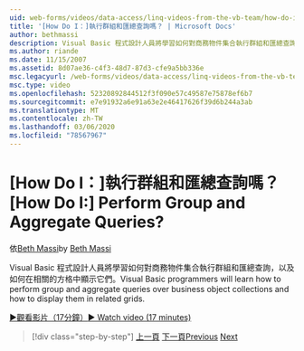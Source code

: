 ```yaml
---
uid: web-forms/videos/data-access/linq-videos-from-the-vb-team/how-do-i-perform-group-and-aggregate-queries
title: '[How Do I：]執行群組和匯總查詢嗎？ | Microsoft Docs'
author: bethmassi
description: Visual Basic 程式設計人員將學習如何對商務物件集合執行群組和匯總查詢，以及如何在相關的方格中顯示它們。
ms.author: riande
ms.date: 11/15/2007
ms.assetid: 8d07ae36-c4f3-48d7-87d3-cfe9a5bb336e
msc.legacyurl: /web-forms/videos/data-access/linq-videos-from-the-vb-team/how-do-i-perform-group-and-aggregate-queries
msc.type: video
ms.openlocfilehash: 52320892844512f3f090e57c49587e75878ef6b7
ms.sourcegitcommit: e7e91932a6e91a63e2e46417626f39d6b244a3ab
ms.translationtype: MT
ms.contentlocale: zh-TW
ms.lasthandoff: 03/06/2020
ms.locfileid: "78567967"
---
```

# <a name="how-do-i-perform-group-and-aggregate-queries"></a><span data-ttu-id="7dda0-104">[How Do I：]執行群組和匯總查詢嗎？</span><span class="sxs-lookup"><span data-stu-id="7dda0-104">[How Do I:] Perform Group and Aggregate Queries?</span></span>

<span data-ttu-id="7dda0-105">依[Beth Massi](https://github.com/bethmassi)</span><span class="sxs-lookup"><span data-stu-id="7dda0-105">by [Beth Massi](https://github.com/bethmassi)</span></span>

<span data-ttu-id="7dda0-106">Visual Basic 程式設計人員將學習如何對商務物件集合執行群組和匯總查詢，以及如何在相關的方格中顯示它們。</span><span class="sxs-lookup"><span data-stu-id="7dda0-106">Visual Basic programmers will learn how to perform group and aggregate queries over business object collections and how to display them in related grids.</span></span>

[<span data-ttu-id="7dda0-107">&#9654;觀看影片（17分鐘）</span><span class="sxs-lookup"><span data-stu-id="7dda0-107">&#9654; Watch video (17 minutes)</span></span>](https://channel9.msdn.com/Blogs/ASP-NET-Site-Videos/how-do-i-perform-group-and-aggregate-queries)

> [!div class="step-by-step"]
> <span data-ttu-id="7dda0-108">[上一頁](how-do-i-get-started-with-linq.md)
> [下一頁](how-do-i-upgrade-visual-basic-projects-to-enable-linq.md)</span><span class="sxs-lookup"><span data-stu-id="7dda0-108">[Previous](how-do-i-get-started-with-linq.md)
[Next](how-do-i-upgrade-visual-basic-projects-to-enable-linq.md)</span></span>
